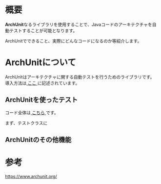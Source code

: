 # 概要

**ArchUnit**なるライブラリを使用することで、Javaコードのアーキテクチャを自動テストすることが可能となります。

ArchUnitでできること、実際にどんなコードになるのか等紹介します。

# 

# ArchUnitについて

ArchUnitはアーキテクチャに関する自動テストを行うためのライブラリです。  
導入方法は[ ここ ]( https://www.archunit.org/userguide/html/000_Index.html#_installation )に記述されています。


## ArchUnitを使ったテスト

コード全体は[ こちら ]( https://github.com/nannany/archUnit )です。

まず、テストクラスに


## ArchUnitのその他機能

# 参考

https://www.archunit.org/